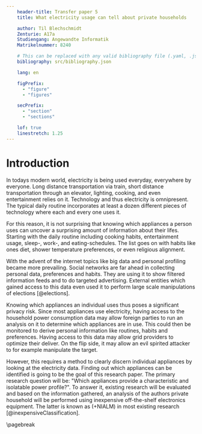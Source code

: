 ```yaml
---
    header-title: Transfer paper 5
    title: What electricity usage can tell about private households

    author: Til Blechschmidt
    Zenturie: A17a
    Studiengang: Angewandte Informatik
    Matrikelnummer: 8240

    # This can be replaced with any valid bibliography file (.yaml, .json, .bib)
    bibliography: src/bibliography.json

    lang: en

    figPrefix:
      - "figure"
      - "figures"

    secPrefix:
      - "section"
      - "sections"

    lof: true
    linestretch: 1.25
---
```


# Introduction

In todays modern world, electricity is being used everyday, everywhere by everyone. Long distance transportation via train, short distance transportation through an elevator, lighting, cooking, and even entertainment relies on it. Technology and thus electricity is omnipresent. The typical daily routine incorporates at least a dozen different pieces of technology where each and every one uses it.

For this reason, it is not surprising that knowing which appliances a person uses can uncover a surprising amount of information about their lifes. Starting with the daily routine including cooking habits, entertainment usage, sleep-, work-, and eating-schedules. The list goes on with habits like ones diet, shower temperature preferences, or even religious alignment.

With the advent of the internet topics like big data and personal profiling became more prevailing. Social networks are far ahead in collecting personal data, preferences and habits. They are using it to show filtered information feeds and to do targeted advertising. External entities which gained access to this data even used it to perform large scale manipulations of elections [@elections].

Knowing which appliances an individual uses thus poses a significant privacy risk. Since most appliances use electricity, having access to the household power consumption data may allow foreign parties to run an analysis on it to determine which appliances are in use. This could then be monitored to derive personal information like routines, habits and preferences. Having access to this data may allow grid providers to optimize their deliver. On the flip side, it may allow an evil spirited attacker to for example manipulate the target.

However, this requires a method to clearly discern individual appliances by looking at the electricity data. Finding out which appliances can be identified is going to be the goal of this research paper. The primary research question will be: "Which appliances provide a characteristic and isolatable power profile?". To answer it, existing research will be evaluated and based on the information gathered, an analysis of the authors private household will be performed using inexpensive off-the-shelf electronics equipment. The latter is known as (+NIALM) in most existing research [@inexpensiveClassification].

\pagebreak
